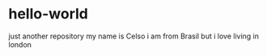 # hello-world
just another repository
my name is Celso
i am from Brasil but i love living in london
